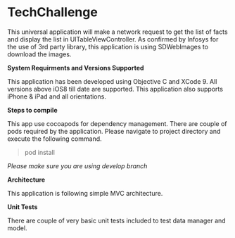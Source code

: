 # TechChallenge

This universal application will make a network request to get the list of facts and display the list in UITableViewController. As confirmed by Infosys for the use of 3rd party library, this application is using SDWebImages to download the images.

**System Requirments and Versions Supported**

This application has been developed using Objective C and XCode 9. All versions above iOS8 till date are supported. 
This application also supports iPhone & iPad and all orientations.

**Steps to compile**

This app use cocoapods for dependency management. There are couple of pods required by the application. Please navigate to project directory and execute the following command.
> pod install

*Please make sure you are using develop branch*

**Architecture**

This application is following simple MVC architecture.

**Unit Tests**

There are couple of very basic unit tests included to test data manager and model.
